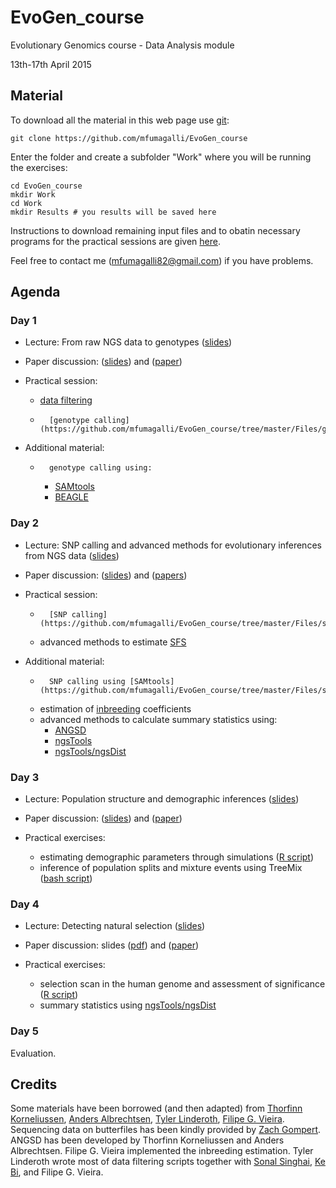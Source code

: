 # EvoGen_course

Evolutionary Genomics course - Data Analysis module

13th-17th April 2015

## Material

To download all the material in this web page use [git](http://git-scm.com/):

	git clone https://github.com/mfumagalli/EvoGen_course

Enter the folder and create a subfolder "Work" where you will be running the exercises:

	cd EvoGen_course
	mkdir Work
	cd Work
	mkdir Results # you results will be saved here

Instructions to download remaining input files and to obatin necessary programs for the practical sessions are given [here](https://github.com/mfumagalli/EvoGen_course/tree/master/Files/install.md).

Feel free to contact me (mfumagalli82@gmail.com) if you have problems.

## Agenda

### Day 1

 *	Lecture: From raw NGS data to genotypes ([slides](https://github.com/mfumagalli/EvoGen_course/tree/master/Slides/))

 *	Paper discussion: ([slides](https://github.com/mfumagalli/EvoGen_course/tree/master/Slides/)) and ([paper](https://github.com/mfumagalli/EvoGen_course/tree/master/Papers/))

 *	Practical session: 
	+	[data filtering](https://github.com/mfumagalli/EvoGen_course/tree/master/Files/filtering.md)
	+       [genotype calling](https://github.com/mfumagalli/EvoGen_course/tree/master/Files/genocall.md)

 *	Additional material:

	+       genotype calling using:
		-	[SAMtools](https://github.com/mfumagalli/EvoGen_course/tree/master/Files/genocall_samtools.md)
		-	[BEAGLE](https://github.com/mfumagalli/EvoGen_course/tree/master/Files/imputation.md)

### Day 2

 *	Lecture: SNP calling and advanced methods for evolutionary inferences from NGS data ([slides](https://github.com/mfumagalli/EvoGen_course/tree/master/Slides))

 *	Paper discussion: ([slides](https://github.com/mfumagalli/EvoGen_course/tree/master/Slides)) and ([papers](https://github.com/mfumagalli/EvoGen_course/tree/master/Papers/))

 *	Practical session: 

	+       [SNP calling](https://github.com/mfumagalli/EvoGen_course/tree/master/Files/snpcall.md)
	+	advanced methods to estimate [SFS](https://github.com/mfumagalli/EvoGen_course/tree/master/Files/sfs.md)

 *	Additional material: 

	+       SNP calling using [SAMtools](https://github.com/mfumagalli/EvoGen_course/tree/master/Files/snpcall_samtools.md)
	+	estimation of [inbreeding](https://github.com/mfumagalli/EvoGen_course/tree/master/Files/inbreeding.md) coefficients
	+	advanced methods to calculate summary statistics using:
		-	[ANGSD](https://github.com/mfumagalli/EvoGen_course/tree/master/Files/lowcov.md)
		-	[ngsTools](https://github.com/mfumagalli/EvoGen_course/tree/master/Files/lowcov_ngstools.md)
		-	[ngsTools/ngsDist](https://github.com/mfumagalli/ngsTools/tree/master/TUTORIAL.md)


### Day 3

 *	Lecture: Population structure and demographic inferences ([slides](https://github.com/mfumagalli/EvoGen_course/tree/master/Slides/))

 *	Paper discussion: ([slides](https://github.com/mfumagalli/EvoGen_course/tree/master/Slides)) and ([paper](https://github.com/mfumagalli/EvoGen_course/tree/master/Papers))

 *	Practical exercises:

	+	estimating demographic parameters through simulations ([R script](https://github.com/mfumagalli/EvoGen_course/tree/master/Files/practise_day_3.R))
	+	inference of population splits and mixture events using TreeMix ([bash script](https://github.com/mfumagalli/EvoGen_course/tree/master/Files/practise_day_3_extra.txt))

### Day 4

 *	Lecture: Detecting natural selection ([slides](https://github.com/mfumagalli/EvoGen_course/tree/master/Slides))

 *	Paper discussion: slides ([pdf](https://github.com/mfumagalli/EvoGen_course/tree/master/Slides)) and ([paper](https://github.com/mfumagalli/EvoGen_course/tree/master/Papers))

 *	Practical exercises:

	+	selection scan in the human genome and assessment of significance ([R script](https://github.com/mfumagalli/EvoGen_course/tree/master/Files/practise_day_4.R))
	+	summary statistics using [ngsTools/ngsDist](https://github.com/mfumagalli/ngsTools/blob/master/TUTORIAL.md)

### Day 5

Evaluation.



## Credits

Some materials have been borrowed (and then adapted) from [Thorfinn Korneliussen](http://scholar.google.co.uk/citations?user=-YNWF4AAAAAJ&hl=en), [Anders Albrechtsen](http://popgen.dk/albrecht/web/WelcomePage.html), [Tyler Linderoth](http://scholar.google.com/citations?user=dTuxmzkAAAAJ&hl=en), [Filipe G. Vieira](http://scholar.google.com/citations?user=gvZmPNQAAAAJ&hl=en).
Sequencing data on butterfiles has been kindly provided by [Zach Gompert](https://gompertlab.wordpress.com/).
ANGSD has been developed by Thorfinn Korneliussen and Anders Albrechtsen. 
Filipe G. Vieira implemented the inbreeding estimation. 
Tyler Linderoth wrote most of data filtering scripts together with [Sonal Singhai](https://systemsbiology.columbia.edu/people/sonal-singhal), [Ke Bi](http://scholar.google.ca/citations?user=ymcwERQAAAAJ), and Filipe G. Vieira.



